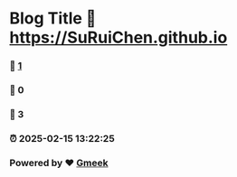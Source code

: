 # Blog Title :link: https://SuRuiChen.github.io 
### :page_facing_up: [1](https://SuRuiChen.github.io/tag.html) 
### :speech_balloon: 0 
### :hibiscus: 3 
### :alarm_clock: 2025-02-15 13:22:25 
### Powered by :heart: [Gmeek](https://github.com/Meekdai/Gmeek)
